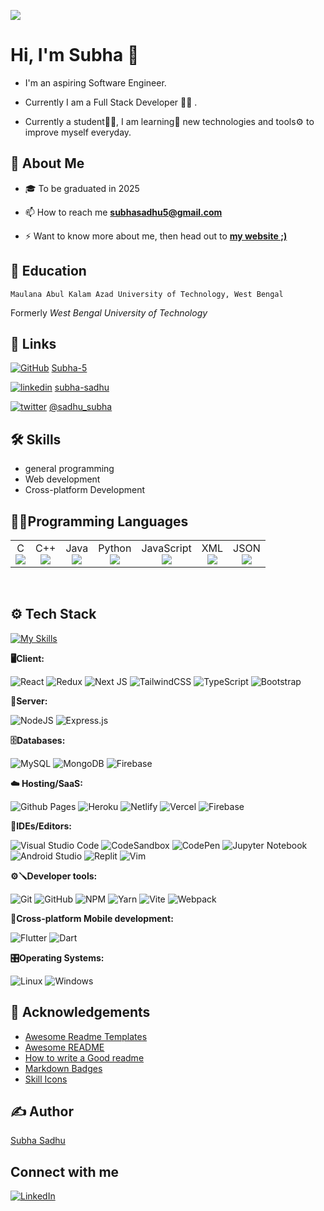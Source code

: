![](https://komarev.com/ghpvc/?username=Subha-5)


# Hi, I'm Subha 👋 


- I'm an aspiring Software Engineer. 

- Currently I am a Full Stack Developer 🧑‍💻 . 

- Currently a student👨‍🎓, I am learning🌱 new technologies and tools⚙️ to improve myself everyday.



## 🚀 About Me

- 🎓 To be graduated in 2025

- 📫 How to reach me **subhasadhu5@gmail.com**

- ⚡ Want to know more about me, then head out to [**my website ;)**](https://linktr.ee/subha_sadhu) 



## 🏫 Education

```
Maulana Abul Kalam Azad University of Technology, West Bengal
```
Formerly _West Bengal University of Technology_


## 🔗 Links

[![GitHub](https://img.shields.io/badge/github-%23121011.svg?style=for-the-badge&logo=github&logoColor=white)](https://github.com/Subha-5)
[Subha-5](https://github.com/Subha-5)

[![linkedin](https://img.shields.io/badge/linkedin-0A66C2?style=for-the-badge&logo=linkedin&logoColor=white)](https://www.linkedin.com/in/subha-sadhu/)
[subha-sadhu](https://www.linkedin.com/in/subha-sadhu)

[![twitter](https://img.shields.io/badge/twitter-1DA1F2?style=for-the-badge&logo=twitter&logoColor=white)](https://twitter.com/sadhu_subha)
[@sadhu_subha](https://twitter.com/sadhu_subha)

## 🛠 Skills

- general programming
- Web development
- Cross-platform Development


## 🧑‍💻Programming Languages
<!-- [![My Skills](https://skillicons.dev/icons?i=c,cpp,java,python,javascript)](https://skillicons.dev) -->

<p>

<table>
  <tbody>
    <tr>
      <td align="center">C  <br>
        <span align="center"><img src="https://skillicons.dev/icons?i=c"/></span>
        </td>
      <td align="center">C++<br>
        <span align="center"><img src="https://skillicons.dev/icons?i=cpp"/></span>
        </td>
      <td align="center">Java<br>
        <span align="center"><img src="https://skillicons.dev/icons?i=java"/></span>
        </td>
      <td align="center">Python<br>
        <span align="center"><img src="https://skillicons.dev/icons?i=python"/></span>
        </td>
       <td align="center">JavaScript<br>
        <span align="center"><img src="https://skillicons.dev/icons?i=javascript"/></span>
        </td>
      <td align="center">XML<br>
        <span align="center"><img src="https://img.icons8.com/color-glass/48/000000/xml.png"/></span>
      </td>
      <td align="center">JSON<br>
        <span align="center"><img src="https://img.icons8.com/color/48/000000/json-download.png"/> </span>
      </td> 
  </tbody>
</table>

<span>&nbsp;&nbsp;&nbsp;&nbsp;&nbsp;&nbsp;&nbsp;&nbsp;</span>

</p>

## ⚙️ Tech Stack
[![My Skills](https://skillicons.dev/icons?i=js,html,css,wasm)](https://skillicons.dev)

**🖥️Client:** 

![React](https://img.shields.io/badge/react-%2320232a.svg?style=for-the-badge&logo=react&logoColor=%2361DAFB) ![Redux](https://img.shields.io/badge/redux-%23593d88.svg?style=for-the-badge&logo=redux&logoColor=white) ![Next JS](https://img.shields.io/badge/Next-black?style=for-the-badge&logo=next.js&logoColor=white) ![TailwindCSS](https://img.shields.io/badge/tailwindcss-%2338B2AC.svg?style=for-the-badge&logo=tailwind-css&logoColor=white) ![TypeScript](https://img.shields.io/badge/typescript-%23007ACC.svg?style=for-the-badge&logo=typescript&logoColor=white) ![Bootstrap](https://img.shields.io/badge/bootstrap-%23563D7C.svg?style=for-the-badge&logo=bootstrap&logoColor=white)

**📶Server:** 

![NodeJS](https://img.shields.io/badge/node.js-6DA55F?style=for-the-badge&logo=node.js&logoColor=white) ![Express.js](https://img.shields.io/badge/express.js-%23404d59.svg?style=for-the-badge&logo=express&logoColor=%2361DAFB)

**🗄️Databases:**
 
![MySQL](https://img.shields.io/badge/mysql-%2300f.svg?style=for-the-badge&logo=mysql&logoColor=white) ![MongoDB](https://img.shields.io/badge/MongoDB-%234ea94b.svg?style=for-the-badge&logo=mongodb&logoColor=white) ![Firebase](https://img.shields.io/badge/Firebase-039BE5?style=for-the-badge&logo=Firebase&logoColor=white)

**☁️ Hosting/SaaS:**

![Github Pages](https://img.shields.io/badge/github%20pages-121013?style=for-the-badge&logo=github&logoColor=white) ![Heroku](https://img.shields.io/badge/heroku-%23430098.svg?style=for-the-badge&logo=heroku&logoColor=white) ![Netlify](https://img.shields.io/badge/netlify-%23000000.svg?style=for-the-badge&logo=netlify&logoColor=#00C7B7) ![Vercel](https://img.shields.io/badge/vercel-%23000000.svg?style=for-the-badge&logo=vercel&logoColor=white) ![Firebase](https://img.shields.io/badge/firebase-%23039BE5.svg?style=for-the-badge&logo=firebase)

**📝IDEs/Editors:**

![Visual Studio Code](https://img.shields.io/badge/Visual%20Studio%20Code-0078d7.svg?style=for-the-badge&logo=visual-studio-code&logoColor=white) ![CodeSandbox](https://img.shields.io/badge/Codesandbox-040404?style=for-the-badge&logo=codesandbox&logoColor=DBDBDB) ![CodePen](https://img.shields.io/badge/CodePen-white?style=for-the-badge&logo=codepen&logoColor=black) ![Jupyter Notebook](https://img.shields.io/badge/jupyter-%23FA0F00.svg?style=for-the-badge&logo=jupyter&logoColor=white) ![Android Studio](https://img.shields.io/badge/Android%20Studio-3DDC84.svg?style=for-the-badge&logo=android-studio&logoColor=white) ![Replit](https://img.shields.io/badge/Replit-DD1200?style=for-the-badge&logo=Replit&logoColor=white) ![Vim](https://img.shields.io/badge/VIM-%2311AB00.svg?style=for-the-badge&logo=vim&logoColor=white)

**⚙🪛Developer tools:** 

![Git](https://img.shields.io/badge/git-%23F05033.svg?style=for-the-badge&logo=git&logoColor=white) ![GitHub](https://img.shields.io/badge/github-%23121011.svg?style=for-the-badge&logo=github&logoColor=white)  ![NPM](https://img.shields.io/badge/NPM-%23CB3837.svg?style=for-the-badge&logo=npm&logoColor=white) ![Yarn](https://img.shields.io/badge/yarn-%232C8EBB.svg?style=for-the-badge&logo=yarn&logoColor=white) ![Vite](https://img.shields.io/badge/vite-%23646CFF.svg?style=for-the-badge&logo=vite&logoColor=white) ![Webpack](https://img.shields.io/badge/webpack-%238DD6F9.svg?style=for-the-badge&logo=webpack&logoColor=black)

**📱Cross-platform Mobile development:** 

![Flutter](https://img.shields.io/badge/Flutter-%2302569B.svg?style=for-the-badge&logo=Flutter&logoColor=white) ![Dart](https://img.shields.io/badge/dart-%230175C2.svg?style=for-the-badge&logo=dart&logoColor=white)

**🎛️Operating Systems:**

![Linux](https://img.shields.io/badge/Linux-FCC624?style=for-the-badge&logo=linux&logoColor=black) <!--![macOS](https://img.shields.io/badge/mac%20os-000000?style=for-the-badge&logo=macos&logoColor=F0F0F0)--> ![Windows](https://img.shields.io/badge/Windows-0078D6?style=for-the-badge&logo=windows&logoColor=white)


## 🙏 Acknowledgements

 - [Awesome Readme Templates](https://awesomeopensource.com/project/elangosundar/awesome-README-templates)
 - [Awesome README](https://github.com/matiassingers/awesome-readme)
 - [How to write a Good readme](https://bulldogjob.com/news/449-how-to-write-a-good-readme-for-your-github-project)
 - [Markdown Badges](https://ileriayo.github.io/markdown-badges/)
 - [Skill Icons](https://skillicons.dev/)


## ✍️ Author

[Subha Sadhu](https://www.github.com/Subha-5)

##  Connect with me
[![LinkedIn](https://skillicons.dev/icons?i=linkedin)](https://www.linkedin.com/in/subha-sadhu)



<!--
### Hi there 👋

**Subha-5/Subha-5** is a ✨ _special_ ✨ repository because its `README.md` (this file) appears on your GitHub profile.

Here are some ideas to get you started:

- 🔭 I’m currently working on ...
- 🌱 I’m currently learning ...
- 👯 I’m looking to collaborate on ...
- 🤔 I’m looking for help with ...
- 💬 Ask me about ...
- 📫 How to reach me: ...
- 😄 Pronouns: ...
- ⚡ Fun fact: ...
-->

